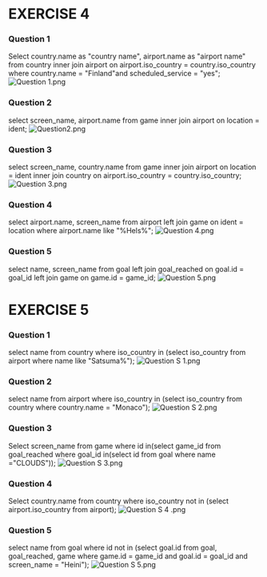 # EXERCISE 4

### Question 1
Select country.name as "country name", 
airport.name as "airport name" from country inner join airport on airport.iso_country = country.iso_country where country.name = "Finland"and scheduled_service = "yes";
![Question 1.png](https://metropoliafi-my.sharepoint.com/:i:/g/personal/poornimj_metropolia_fi/EaBVP_9-vatJlqut2ok9vEEBxTL-UWZCK6qtBHyhbaXVEg?e=APPkZx)

### Question 2
select screen_name, airport.name from game inner join airport on location = ident;
![Question2.png](https://metropoliafi-my.sharepoint.com/:i:/g/personal/poornimj_metropolia_fi/EfT-4lY6TExGuO7uJlfx0d8B3YBx_sGsu79mqA3pV6_Mcw?e=sKtJ64)

### Question 3
select screen_name, country.name from game inner join airport on location = ident
inner join country on airport.iso_country = country.iso_country;
![Question 3.png](https://metropoliafi-my.sharepoint.com/:i:/g/personal/poornimj_metropolia_fi/EXgh6IUgKoZFhH0T9wrChMMBuz5_Hnkw3Zc7bUZwpGsNnw?e=w5C9Rd)

### Question 4
select airport.name, screen_name from airport left join game on ident = location where airport.name like "%Hels%";
![Question 4.png](https://metropoliafi-my.sharepoint.com/:i:/g/personal/poornimj_metropolia_fi/EfYneszIbz5EmMcKN9FjlSsBHKJ3xZ8Cnczi_M-1C8W3RQ?e=9aUaKg)

### Question 5
select name, screen_name from goal left join goal_reached on goal.id = goal_id left join game on game.id = game_id;
![Question 5.png](https://metropoliafi-my.sharepoint.com/:i:/g/personal/poornimj_metropolia_fi/EXrZFlLmsvhOsC_IytM63hcBbiRTW_AXohFL0yemSLElLQ?e=0GfceT)

# EXERCISE 5

### Question 1
select name from country where iso_country in (select iso_country from airport where name like "Satsuma%");
![Question S 1.png](https://metropoliafi-my.sharepoint.com/:i:/g/personal/poornimj_metropolia_fi/ETALndd-w1tLnTSX7tUv8nIBLLihgx_SKMEypaTx_ce-LA?e=4B4s6x)

### Question 2
select name from airport where iso_country in (select iso_country from country where country.name = "Monaco");
![Question S 2.png](https://metropoliafi-my.sharepoint.com/:i:/g/personal/poornimj_metropolia_fi/Ef3LxeIQwLJBpHUMGuUymKMBPF1cS9c8VJQXlYOUqOyOxg?e=yUQDQy)

### Question 3
Select screen_name from game where id in(select game_id from goal_reached where goal_id in(select id from goal where name ="CLOUDS"));
![Question S 3.png](https://metropoliafi-my.sharepoint.com/:i:/g/personal/poornimj_metropolia_fi/EQykHXInSZ1LhMg6rGyw0EsBmUiThx05Ov_Xxo1fV9kCDQ?e=oD4slY)

### Question 4
Select country.name from country where iso_country not in (select airport.iso_country from airport);
![Question S 4 .png](https://metropoliafi-my.sharepoint.com/:i:/g/personal/poornimj_metropolia_fi/EYa8BTStROdLvC_eqqf_2aMBXHvsk0xetH_Em85yh1ZSZA?e=dDv8Us)

### Question 5
select name from goal where id not in (select goal.id from goal, goal_reached, game where game.id = game_id and goal.id = goal_id and screen_name = "Heini");
![Question S 5.png](https://metropoliafi-my.sharepoint.com/:i:/g/personal/poornimj_metropolia_fi/EcN4yzOTaE1Dl4802NSWFgEBlhazM-uioF6nKe42254G6g?e=AqocCK)